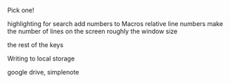 Pick one!

highlighting for search
add numbers to Macros
relative line numbers
make the number of lines on the screen roughly the window size

the rest of the keys

Writing to local storage

google drive, simplenote


